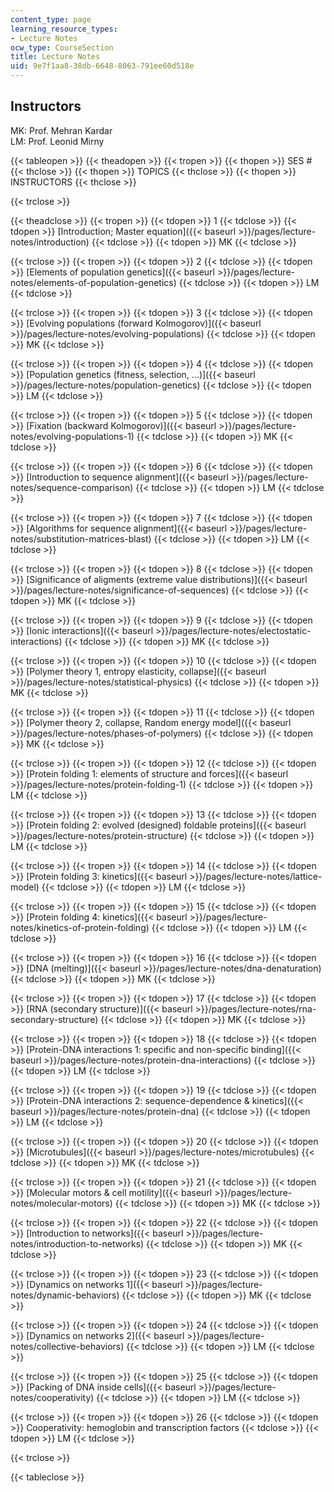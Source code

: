 ```yaml
---
content_type: page
learning_resource_types:
- Lecture Notes
ocw_type: CourseSection
title: Lecture Notes
uid: 9e7f1aa8-38db-6648-8063-791ee60d518e
---
```


Instructors
-----------

MK: Prof. Mehran Kardar  
LM: Prof. Leonid Mirny

{{< tableopen >}}
{{< theadopen >}}
{{< tropen >}}
{{< thopen >}}
SES #
{{< thclose >}}
{{< thopen >}}
TOPICS
{{< thclose >}}
{{< thopen >}}
INSTRUCTORS
{{< thclose >}}

{{< trclose >}}

{{< theadclose >}}
{{< tropen >}}
{{< tdopen >}}
1
{{< tdclose >}}
{{< tdopen >}}
[Introduction; Master equation]({{< baseurl >}}/pages/lecture-notes/introduction)
{{< tdclose >}}
{{< tdopen >}}
MK
{{< tdclose >}}

{{< trclose >}}
{{< tropen >}}
{{< tdopen >}}
2
{{< tdclose >}}
{{< tdopen >}}
[Elements of population genetics]({{< baseurl >}}/pages/lecture-notes/elements-of-population-genetics)
{{< tdclose >}}
{{< tdopen >}}
LM
{{< tdclose >}}

{{< trclose >}}
{{< tropen >}}
{{< tdopen >}}
3
{{< tdclose >}}
{{< tdopen >}}
[Evolving populations (forward Kolmogorov)]({{< baseurl >}}/pages/lecture-notes/evolving-populations)
{{< tdclose >}}
{{< tdopen >}}
MK
{{< tdclose >}}

{{< trclose >}}
{{< tropen >}}
{{< tdopen >}}
4
{{< tdclose >}}
{{< tdopen >}}
[Population genetics (fitness, selection, ...)]({{< baseurl >}}/pages/lecture-notes/population-genetics)
{{< tdclose >}}
{{< tdopen >}}
LM
{{< tdclose >}}

{{< trclose >}}
{{< tropen >}}
{{< tdopen >}}
5
{{< tdclose >}}
{{< tdopen >}}
[Fixation (backward Kolmogorov)]({{< baseurl >}}/pages/lecture-notes/evolving-populations-1)
{{< tdclose >}}
{{< tdopen >}}
MK
{{< tdclose >}}

{{< trclose >}}
{{< tropen >}}
{{< tdopen >}}
6
{{< tdclose >}}
{{< tdopen >}}
[Introduction to sequence alignment]({{< baseurl >}}/pages/lecture-notes/sequence-comparison)
{{< tdclose >}}
{{< tdopen >}}
LM
{{< tdclose >}}

{{< trclose >}}
{{< tropen >}}
{{< tdopen >}}
7
{{< tdclose >}}
{{< tdopen >}}
[Algorithms for sequence alignment]({{< baseurl >}}/pages/lecture-notes/substitution-matrices-blast)
{{< tdclose >}}
{{< tdopen >}}
LM
{{< tdclose >}}

{{< trclose >}}
{{< tropen >}}
{{< tdopen >}}
8
{{< tdclose >}}
{{< tdopen >}}
[Significance of aligments (extreme value distributions)]({{< baseurl >}}/pages/lecture-notes/significance-of-sequences)
{{< tdclose >}}
{{< tdopen >}}
MK
{{< tdclose >}}

{{< trclose >}}
{{< tropen >}}
{{< tdopen >}}
9
{{< tdclose >}}
{{< tdopen >}}
[Ionic interactions]({{< baseurl >}}/pages/lecture-notes/electostatic-interactions)
{{< tdclose >}}
{{< tdopen >}}
MK
{{< tdclose >}}

{{< trclose >}}
{{< tropen >}}
{{< tdopen >}}
10
{{< tdclose >}}
{{< tdopen >}}
[Polymer theory 1, entropy elasticity, collapse]({{< baseurl >}}/pages/lecture-notes/statistical-physics)
{{< tdclose >}}
{{< tdopen >}}
MK
{{< tdclose >}}

{{< trclose >}}
{{< tropen >}}
{{< tdopen >}}
11
{{< tdclose >}}
{{< tdopen >}}
[Polymer theory 2, collapse, Random energy model]({{< baseurl >}}/pages/lecture-notes/phases-of-polymers)
{{< tdclose >}}
{{< tdopen >}}
MK
{{< tdclose >}}

{{< trclose >}}
{{< tropen >}}
{{< tdopen >}}
12
{{< tdclose >}}
{{< tdopen >}}
[Protein folding 1: elements of structure and forces]({{< baseurl >}}/pages/lecture-notes/protein-folding-1)
{{< tdclose >}}
{{< tdopen >}}
LM
{{< tdclose >}}

{{< trclose >}}
{{< tropen >}}
{{< tdopen >}}
13
{{< tdclose >}}
{{< tdopen >}}
[Protein folding 2: evolved (designed) foldable proteins]({{< baseurl >}}/pages/lecture-notes/protein-structure)
{{< tdclose >}}
{{< tdopen >}}
LM
{{< tdclose >}}

{{< trclose >}}
{{< tropen >}}
{{< tdopen >}}
14
{{< tdclose >}}
{{< tdopen >}}
[Protein folding 3: kinetics]({{< baseurl >}}/pages/lecture-notes/lattice-model)
{{< tdclose >}}
{{< tdopen >}}
LM
{{< tdclose >}}

{{< trclose >}}
{{< tropen >}}
{{< tdopen >}}
15
{{< tdclose >}}
{{< tdopen >}}
[Protein folding 4: kinetics]({{< baseurl >}}/pages/lecture-notes/kinetics-of-protein-folding)
{{< tdclose >}}
{{< tdopen >}}
LM
{{< tdclose >}}

{{< trclose >}}
{{< tropen >}}
{{< tdopen >}}
16
{{< tdclose >}}
{{< tdopen >}}
[DNA (melting)]({{< baseurl >}}/pages/lecture-notes/dna-denaturation)
{{< tdclose >}}
{{< tdopen >}}
MK
{{< tdclose >}}

{{< trclose >}}
{{< tropen >}}
{{< tdopen >}}
17
{{< tdclose >}}
{{< tdopen >}}
[RNA (secondary structure)]({{< baseurl >}}/pages/lecture-notes/rna-secondary-structure)
{{< tdclose >}}
{{< tdopen >}}
MK
{{< tdclose >}}

{{< trclose >}}
{{< tropen >}}
{{< tdopen >}}
18
{{< tdclose >}}
{{< tdopen >}}
[Protein-DNA interactions 1: specific and non-specific binding]({{< baseurl >}}/pages/lecture-notes/protein-dna-interactions)
{{< tdclose >}}
{{< tdopen >}}
LM
{{< tdclose >}}

{{< trclose >}}
{{< tropen >}}
{{< tdopen >}}
19
{{< tdclose >}}
{{< tdopen >}}
[Protein-DNA interactions 2: sequence-dependence & kinetics]({{< baseurl >}}/pages/lecture-notes/protein-dna)
{{< tdclose >}}
{{< tdopen >}}
LM
{{< tdclose >}}

{{< trclose >}}
{{< tropen >}}
{{< tdopen >}}
20
{{< tdclose >}}
{{< tdopen >}}
[Microtubules]({{< baseurl >}}/pages/lecture-notes/microtubules)
{{< tdclose >}}
{{< tdopen >}}
MK
{{< tdclose >}}

{{< trclose >}}
{{< tropen >}}
{{< tdopen >}}
21
{{< tdclose >}}
{{< tdopen >}}
[Molecular motors & cell motility]({{< baseurl >}}/pages/lecture-notes/molecular-motors)
{{< tdclose >}}
{{< tdopen >}}
MK
{{< tdclose >}}

{{< trclose >}}
{{< tropen >}}
{{< tdopen >}}
22
{{< tdclose >}}
{{< tdopen >}}
[Introduction to networks]({{< baseurl >}}/pages/lecture-notes/introduction-to-networks)
{{< tdclose >}}
{{< tdopen >}}
MK
{{< tdclose >}}

{{< trclose >}}
{{< tropen >}}
{{< tdopen >}}
23
{{< tdclose >}}
{{< tdopen >}}
[Dynamics on networks 1]({{< baseurl >}}/pages/lecture-notes/dynamic-behaviors)
{{< tdclose >}}
{{< tdopen >}}
MK
{{< tdclose >}}

{{< trclose >}}
{{< tropen >}}
{{< tdopen >}}
24
{{< tdclose >}}
{{< tdopen >}}
[Dynamics on networks 2]({{< baseurl >}}/pages/lecture-notes/collective-behaviors)
{{< tdclose >}}
{{< tdopen >}}
LM
{{< tdclose >}}

{{< trclose >}}
{{< tropen >}}
{{< tdopen >}}
25
{{< tdclose >}}
{{< tdopen >}}
[Packing of DNA inside cells]({{< baseurl >}}/pages/lecture-notes/cooperativity)
{{< tdclose >}}
{{< tdopen >}}
LM
{{< tdclose >}}

{{< trclose >}}
{{< tropen >}}
{{< tdopen >}}
26
{{< tdclose >}}
{{< tdopen >}}
Cooperativity: hemoglobin and transcription factors
{{< tdclose >}}
{{< tdopen >}}
LM
{{< tdclose >}}

{{< trclose >}}

{{< tableclose >}}